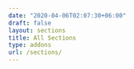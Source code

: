 ```yaml
---
date: "2020-04-06T02:07:30+06:00"
draft: false
layout: sections
title: All Sections
type: addons
url: /sections/
---
```

